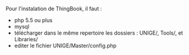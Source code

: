 Pour l'instalation de ThingBook, il faut :

- php 5.5 ou plus
- mysql
- télécharger dans le même repertoire les dossiers : UNIGE/, Tools/, et Libraries/
- editer le fichier UNIGE/Master/config.php